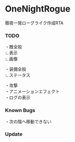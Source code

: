 # OneNightRogue
徹夜一発ローグライク作成RTA

### TODO
・敵全般  
∟表示  
∟画像  
  
・装備全般  
∟ステータス  

・攻撃  
・アニメーションエフェクト  
・ログの表示  

### Known Bugs
・次の階へ移動できない  


### Update
